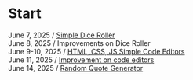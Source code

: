 # Start
June 7, 2025 / [Simple Dice Roller](20250607-dice-roller) <br/>
June 8, 2025 / Improvements on Dice Roller <br/>
June 9-10, 2025 / [HTML, CSS, JS Simple Code Editors](20250609-code-editor) <br/>
June 11, 2025 / [Improvement on code editors](20250609-code-editor/code-editor-improved) <br/>
June 14, 2025 / [Random Quote Generator](20250614-random-quote-generator) <br/>
